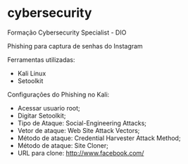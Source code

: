 # cybersecurity
Formação Cybersecurity Specialist - DIO

Phishing para captura de senhas do Instagram

Ferramentas utilizadas:
* Kali Linux
* Setoolkit

Configurações do Phishing no Kali:
* Acessar usuario root;
* Digitar Setoolkit;
* Tipo de Ataque: Social-Engineering Attacks;
* Vetor de ataque: Web Site Attack Vectors;
* Método de ataque: Credential Harvester Attack Method;
* Método de ataque: Site Cloner;
* URL para clone: http://www.facebook.com/

